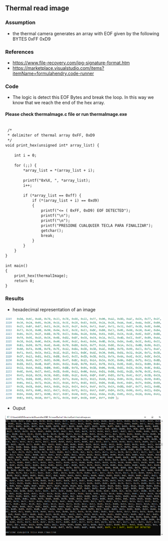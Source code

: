 ## Thermal read image

### Assumption

* the thermal camera generates an array with EOF given by the following BYTES 0xFF 0xD9

### References

* https://www.file-recovery.com/jpg-signature-format.htm
* https://marketplace.visualstudio.com/items?itemName=formulahendry.code-runner

### Code

* The logic is detect this EOF Bytes and break the loop. In this way we know that we reach the end of the hex array.

#### Please check thermalmage.c file or run thermalmage.exe

```

 /*
 * delimiter of thermal array 0xFF, 0xD9
 */
void print_hex(unsigned int* array_list) {
        
    int i = 0;

    for (;;) {
        *array_list = *(array_list + i);

        printf("0x%X, ", *array_list);
        i++;
        
        if (*array_list == 0xff) {
            if (*(array_list + i) == 0xd9)
            {   
                printf("<= ( 0xFF, 0xD9) EOF DETECTED");
                printf("\n");
                printf("\n");
                printf("PRESIONE CUALQUIER TECLA PARA FINALIZAR");
                getchar();  
                break;
            }   
        }       
    }           
}               

int main()
{
    print_hex(thermalImage);
    return 0;
}

```

### Results

* hexadecimal representation of an image

![](https://github.com/jgambox/dsd-firmware/blob/master/ex1-thermalCam/asset/captura_hex_image.PNG)

* Ouput

![](https://github.com/jgambox/dsd-firmware/blob/master/ex1-thermalCam/asset/output_methodRead_img.PNG)


